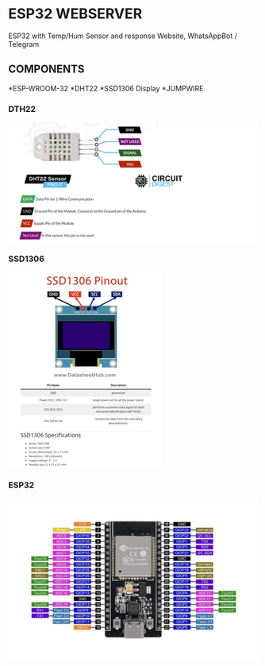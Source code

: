 # ESP32 WEBSERVER
ESP32 with Temp/Hum Sensor and response Website, WhatsAppBot / Telegram

## COMPONENTS
 *ESP-WROOM-32
 *DHT22
 *SSD1306 Display
 *JUMPWIRE

### DTH22
![img](/img/dht22.png "DHT22 PINOUT")

### SSD1306
![img](/img/ssd1306.png "SSD1306 I2C PINOUT")

### ESP32
![img](/img/esp32.png "ESP32 PINOUT")